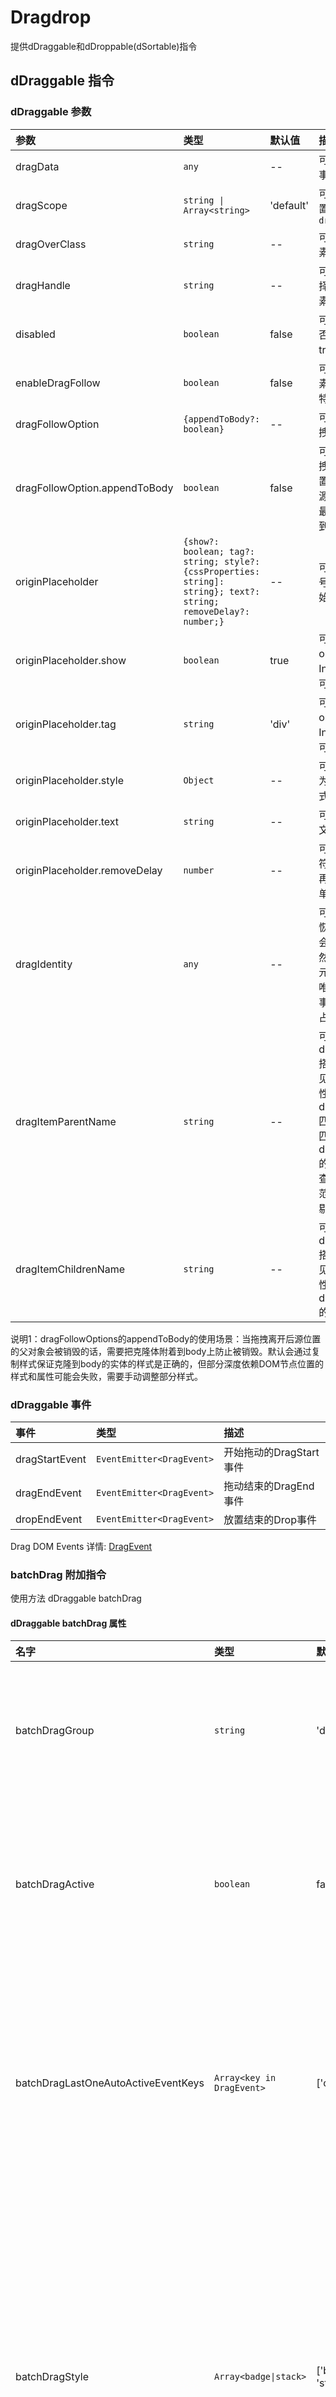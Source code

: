 # Dragdrop

提供dDraggable和dDroppable(dSortable)指令  

## dDraggable 指令

### dDraggable 参数

| 参数            | 类型       | 默认值       | 描述       |
|:----------------|:----------|:-------------|:-----------|
| dragData        |  `any`     | --        | 可选，转递给 `DropEvent`事件的数据. |
| dragScope       | `string \| Array<string>` | 'default'   |  可选，限制drop的位置，必须匹配对应的 `dropScope` |
| dragOverClass   | `string`   | --        | 可选，拖动时被拖动元素的css |
| dragHandle      | `string`   | --        | 可选，拖动句柄，css选择器，只有被选中的元素才能响应拖动事件 |
| disabled        | `boolean`  | false       | 可选，控制当前元素是否可拖动false为可以，true为不可以 |
| enableDragFollow | `boolean` | false       | 可选，是否启用实体元素跟随（可以添加更多特效，如阴影等） |
|dragFollowOption| `{appendToBody?: boolean}`| -- | 可选，用于控制实体拖拽的一些配置|
|dragFollowOption.appendToBody|`boolean`| false | 可选，用于控制实体拖拽的克隆元素插入的位置。默认false会插入到源元素父元素所有子的最后，设置为true会附着到。见说明1|
|originPlaceholder| `{show?: boolean; tag?: string; style?: {cssProperties: string]: string}; text?: string; removeDelay?: number;}`| --| 可选，设置源占位符号，用于被拖拽元素原始位置占位|
|originPlaceholder.show| `boolean`| true| 可选，是否显示，默认originPlaceholder有Input则显示，特殊情况可以关闭|
|originPlaceholder.tag| `string`| 'div'| 可选，是否显示，默认originPlaceholder有Input则显示，特殊情况可以关闭|
|originPlaceholder.style| `Object`| --| 可选，传style对象，key为样式属性，value为样式值|
|originPlaceholder.text| `string`|--| 可选，placeholder内的文字|
|originPlaceholder.removeDelay| `number`| --| 可选，用于希望源占位符在拖拽之后的延时里再删除，方便做动画，单位为ms毫秒|
|dragIdentity|`any`|--| 可选，用于虚拟滚动的恢复，虚拟滚动过程中会删除元素（溢出画面）然后又重新生成来恢复元素（回到画面），需要唯一识别值来恢复原始事件拖拽事件监听和源占位符等|
|dragItemParentName| `string`|--| 可选，选择器名，和dragItemChildrenName搭配用于拖拽截断看不见的列表内元素以提高性能， 从dragItemParentName匹配的选择器里边查询匹配dragItemChildrenName的元素，通常是列表里查找条目，把超出可视范围的条目克隆的时候剔除|
|dragItemChildrenName|`string`|--| 可选，选择器名，和dragItemParentName搭配用于拖拽截断看不见的列表内元素以提高性能，功能见dragItemParentName的描述|

说明1：dragFollowOptions的appendToBody的使用场景：当拖拽离开后源位置的父对象会被销毁的话，需要把克隆体附着到body上防止被销毁。默认会通过复制样式保证克隆到body的实体的样式是正确的，但部分深度依赖DOM节点位置的样式和属性可能会失败，需要手动调整部分样式。

### dDraggable 事件

| 事件            | 类型                         | 描述    |
|:----------------|:---------------------------|:--------|
| dragStartEvent  | `EventEmitter<DragEvent>`   | 开始拖动的DragStart事件 |
| dragEndEvent    | `EventEmitter<DragEvent>`   | 拖动结束的DragEnd事件 |
| dropEndEvent    | `EventEmitter<DragEvent>`   | 放置结束的Drop事件 |

Drag DOM Events 详情: [DragEvent](https://developer.mozilla.org/en-US/docs/Web/API/DragEvent)

### batchDrag 附加指令

使用方法 dDraggable batchDrag

#### dDraggable batchDrag 属性

| 名字   | 类型      |默认值 |描述 |
|:-------|:----------|:-------------|:-----------|
|batchDragGroup | `string` | 'default' | 可选，批量拖拽分组组名，不同组名 |
|batchDragActive | `boolean`| false | 可选，是否把元素加入到批量拖拽组. 见说明1。|
|batchDragLastOneAutoActiveEventKeys | `Array<key in DragEvent>`| ['ctrlKey'] | 可选，通过过拖拽可以激活批量选中的拖拽事件判断。见说明2。|
|batchDragStyle|`Array<badge\|stack>`| ['badge', 'stack'] | 可选，批量拖拽的效果，badge代表右上角有统计数字，stack代表有堆叠效果，数组里有该字符串则有效|

说明1： `batchDragActive`为`true`的时候会把元素加入组里，加入顺序为变为true的顺序，先加入的在数组前面。第一个元素会确认批量的组名，如果后加入的组名和先加入的组名不一致，则后者无法加入。
说明2： `batchDragLastOneAutoActiveEventKeys`的默认值为['ctrlKey'], 即可以通过按住ctrl键拖动最后一个元素， 该元素自动加入批量拖拽的组，判断条件是dragStart事件里的ctrlKey事件为true。目前仅支持判断true/false。该参数为数组，可以判断任意一个属性值为true则生效，可用于不同操作系统的按键申明。

#### dDraggable batchDrag 事件

| 名字   | 类型  |描述 |
|:-------|:------------|:-----------|
| batchDragActiveEvent  | `EventEmitter<{el: Element, data: any}>`   | 通过拖拽把元素加入了批量拖拽组，通知外部选中该元素  |

## dDroppable 指令

### dDroppable 参数

| 参数             | 类型      |默认值 |描述 |
|:----------------|:----------|:-------------|:-----------|
| dropScope       | `string \| Array<string>` | 'default'   | 可选，限制drop的区域，对应dragScope |
| dragOverClass  | `string` | -- | 可选，dragover时drop元素上应用的css |
| placeholderStyle | `Object` | {backgroundColor: '#6A98E3', opacity: '.4'} | 可选，允许sort时，用于占位显示 |
| placeholderText | `string` | '' | 可选，允许sort时，用于占位显示内部的文字 |
| allowDropOnItem | `boolean` | false| 可选，允许sort时，用于允许拖动到元素上，方便树形结构的拖动可以成为元素的子节点|
| dragOverItemClass | `string` | -- | 可选，`allowDropOnItem`为`true`时，才有效，用于允许拖动到元素上后，被命中的元素增加样式|
| nestingTargetRect | `{height?: number, width?: number}` | -- | 可选，用于修正有内嵌列表后，父项高度被撑大，此处height，width为父项自己的高度（用于纵向拖动），宽度（用于横向拖动）|
|defaultDropPosition | `'closest' \| 'before' \| 'after'`|`'closest'`| 可选，设置拖拽到可放置区域但不在列表区域的放置位置，`'closest'` 为就近放下， `'before'`为加到列表头部， `'after'`为加到列表尾部|
|dropSortCountSelector| `string` | -- | 可选，带有sortable的容器的情况下排序，计数的内容的选择器名称，可以用于过滤掉不应该被计数的元素|
|dropSortVirtualScrollOption| `{totalLength?: number; startIndex?: number;}`|--| 可选，用于虚拟滚动列表中返回正确的dropIndex需要接收 totalLength为列表的真实总长度， startIndex为当前排序区域显示的第一个dom的在列表内的index值|

### dDroppable 事件

| 事件               | 类型        | 描述 |
|:------------------|:------------|:-----------|
| dragEnterEvent  | `EventEmitter<DragEvent>`   | drag元素进入的dragenter事件  |
| dragOverEvent   | `EventEmitter<DragEvent>`   | drag元素在drop区域上的dragover事件 |
| dragLeaveEvent  | `EventEmitter<DragEvent>`   | drag元素离开的dragleave事件 |
| dropEvent       | `EventEmitter<DropEvent>`(见下文定义)   | 放置一个元素, 接收的事件，其中nativeEvent表示原生的drop事件，其他见定义注释 |

### DropEventModel 定义

``` typescript
type DropEvent = {
    nativeEvent: any; // 原生的drop事件
    dragData: any; // drag元素的dragData数据
    dropSubject: Subject<any>; //drop事件的Subject
    dropIndex?: number; // drop的位置在列表的index
    dragFromIndex?: number; // drag元素在原来的列表的index，注意使用虚拟滚动数据无效
    dropOnItem?: boolean; // 是否drop到了元素的上面，搭配allowDropOnItem使用
```

## dSortable 指令

指定需要参与排序的Dom父容器（因为drop只是限定可拖拽区域，具体渲染由使用者控制）

### dSortable 参数

| 名字   | 类型      |默认值 |描述 |
|:-------|:----------|:-------------|:-----------|
| dSortDirection | `'v' \| 'h'` | 'v'| 'v'垂直排序,'h'水平排序|
| dSortableZMode| `boolean`|false| 是否是z模式折回排序，见说明1|

说明1： z自行排序最后是以大方向为准的，如果从左到右排遇到行末换行，需要使用的垂直排序+z模式，因为最后数据是从上到下的只是局部的数据是从左到右。

### dDropScrollEnhanced 参数

| 名字   | 类型 | 默认值  |描述 |
|:-------|:------------|:-----------|:-----------|
| direction| `DropScrollSpeed`即`'v'|'h'` | 'v' | 滚动方向，垂直滚动`'v'`, 水平滚动 `'h'`|
| responseEdgeWidth | `string \| ((total: number) => string)`  | '100px'  | 响应自动滚动边缘宽度, 函数的情况传入的为列表容器同个方向相对宽度 |
| speedFn  | `DropScrollSpeedFunction`  | 内置函数  | 速率函数，见备注 |
| minSpeed  | `DropScrollSpeed`即`number`  | 50  | 响应最小速度 ，函数计算小于这个速度的时候，以最小速度为准 |
| maxSpeed  | `DropScrollSpeed`即`number`  | 1000  | 响应最大速度 ，函数计算大于这个速度的时候，以最大速度为准 |
| viewOffset | {forward?: `DropScrollAreaOffset`; backward?: `DropScrollAreaOffset`;} | -- | 设置拖拽区域的偏移，用于某些位置修正|
| dropScrollScope| `string| Array<string>`| --| 允许触发滚动scope，不配置为默认接收所有scope，配置情况下，draggable的`dragScope`和`dropScrollScope`匹配得上才能触发滚动|
  
备注： speedFn默认函数为`(x: number) => Math.ceil((1 - x) * 18) * 100`，传入数字`x`是 鼠标位置距离边缘的距离占全响应宽度的百分比，
最终速度将会是speedFn(x)，但不会小于最小速度`minSpeed`或者大于最大速度`maxSpeed`。

相关类型定义：

``` typescript
export type DropScrollEdgeDistancePercent = number; // 单位 px / px
export type DropScrollSpeed = number; // 单位 px/ s
export type DropScrollSpeedFunction = (x: DropScrollEdgeDistancePercent) => DropScrollSpeed;
export type DropScrollDirection = 'h' | 'v';
export enum DropScrollOrientation {
  forward,  // 进， 右/下
  backward  // 退， 左/上
}
export type DropScrollAreaOffset = {
  left?: number;
  right?: number;
  top?: number;
  bottom?: number;
  widthOffset?: number;
  heightOffset?: number;
};
export type DropScrollTriggerEdge = 'left' | 'right' | 'top' | 'bottom';
```

`DropScrollAreaOffset` 仅重要和次要定位边有效， forward代表后右或者往下滚动，backward表示往左或者往上滚动

|direction|  `v` 上下滚动 | `h` 左右滚动|
|:-------|:------------|:-----------|
|forward 往下或往右|  `left` ,`bottom`  | `top` ,`right`|
|backward 往左或网上|  `left`,`top`  | `top`,`left`|

### dDropScrollEnhancedSide 附属指令

如果需要同时两个方向都有滚动条，则需要使用dDropScrollEnhanced的同时使用dDropScrollEnhancedSide，参数列表同dDropScrollEnhanced指令，唯一不同是direction，如果为`'v'`则side附属指令的实际方向为`'h'`。

## 使用 `dDraggable` & `dDroppable` 指令

```html
<ul>
  <li dDraggable>Coffee</li>
  <li dDraggable>Tea</li>
  <li dDraggable>Milk</li>
</ul>
```

 ```html
 <div dDroppable>
   <p>Drop items here</p>
 </div>
 ```

## CSS

 `dDraggable` & `dDroppable` 指令都有`[dragOverClass]`作为输入.  
 提供drag和drop时的hover样式，注意是`字符串`  

 ```html
 <div dDroppable [dragOverClass]="'drag-target-border'">
   <p>Drop items here</p>
 </div>
 ```

## 限制 Drop 区域

用[dragScope]和[dropScope]限制拖动区域，可以是字符串或数组，只有drag和drop的区域对应上才能放进去

```html
<ul>
  <li dDraggable [dragScope]="'drink'">Coffee</li>
  <li dDraggable [dragScope]="'drink'">Tea</li>
  <li dDraggable [dragScope]="'meal'">Biryani</li>
  <li dDraggable [dragScope]="'meal'">Kebab</li>
  ...
</ul>
```

```html
<div dDroppable [dropScope]="'drink'" [dragOverClass]="'drag-target-border'">
  <p>只有 Drinks 可以放在这个container里</p>
</div>

<div dDroppable [dropScope]="['drink', 'meal']" [dragOverClass]="'drag-target-border'">
  <p> Meal 和 Drinks 可以放在这个container里</p>
</div>
```
  
## 传递数据

`dDraggable`可以用[dragData]向`droppable`传递数据  
`dDroppable`用`(dropEvent)`事件接收数据  

```html  

<ul class="list-group">
    <li dDraggable *ngFor="let item of items" [dragData]="item" class="list-group-item">{{item.name}}</li>
</ul>

<div class="panel panel-default" dDroppable (onDrop)="onItemDrop($event)">
    <div class="panel-heading">Drop Items here</div>
    <div class="panel-body">
        <li *ngFor="let item of droppedItems" class="list-group-item">{{item.name}}</li>
    </div>
</div>
```  

```typescript
export class Component {
    items = [
            {name: "Apple", type: "fruit"},
            {name: "Carrot", type: "vegetable"},
            {name: "Orange", type: "fruit"}];

    onItemDrop(e: any) {
        // Get the dropped data here
        this.droppedItems.push(e.dragData);
    }
    constructor() { }
}
```

## Drag Handle

Drag句柄可以指定实际响应draggable事件的元素，而不是draggable本身  
这个参数必须是一个字符串，实际上是一个css选择器

```html
<li dDraggable [dragHandle]="'.drag-handle'">
   只有.drag-handle可以响应拖动事件来拖起li
   <div class="pull-right"><i class="drag-handle fa fa-bars fa-lg" aria-hidden="true"></i></div>
</li>
```

## 异步DropEnd，通知Drag元素

`dDraggable`有一个`dropEndEvent`事件，此事件非浏览器默认事件而是自定义事件，非组件自动触发触发方式是在`dDroppable`的`dropEvent`事件的参数中有一个dropSubject，当需要触发drag元素上的onDropEnd事件的时候调用dropSubject.next(params) 一般是在接口返回之后 例如：

```html
<ul class="list-group">
    <li dDraggable *ngFor="let item of items;let i=index;" (onDropEnd)="dropEnd($event, i)" [dragData]="item">{{item.name}}</li>
</ul>

<div class="panel panel-default" dDroppable (onDrop)="onItemDrop($event)">
    <div class="panel-heading">Drop Items here</div>
    <div class="panel-body">
        <li *ngFor="let item of droppedItems" class="list-group-item">{{item.name}}</li>
    </div>
</div>
```

```js
export class Component {

    onItemDrop(e: any) {

      ajax.onSuccess(()=>{
        e.dropSubject.next(params);//此时才触发dragComponent的dropEnd 并且params对应onDropEnd的$event;
      });
    }
    constructor() { }
}
export class dragComponent {
  onDropEnd($event, i){

  }
}
```


# 协同拖拽， 用于二维拖拽，跨纬度拖拽场景

## 协同拖 dDragSync

用于dDraggle对象和同时会被拖走的对象。

### dDragSync 参数

| 参数            | 类型       | 默认值       | 描述       |
|:----------------|:----------|:-------------|:-----------|
| dDragSync        |  `string`     | ''       | 必选，拖同步的组名，为空或者空字符串的时候无效，不与其他内容同步 |

## 协同放 dDropSortSync

用于dDroppable对象和与droppable内sortable结构相同的sortable区域， 注意dDroppable对象里是与dDroppable对象同个对象上注册dDropSortSync，其他不带dDroppable的与放置在排序区域。

### dDropSortSync 参数

| 参数            | 类型       | 默认值       | 描述       |
|:----------------|:----------|:-------------|:-----------|
| dDropSortSync        |  `string`     | ''       | 必选，放同步的组名，为空或者空字符串的时候无效，不与其他内容同步 |
| dDropSyncDirection   |  `'v'\| 'h'`     | 'v'    | 可选，与dSortable的方向正交 |


## 协同监听盒子 dDragDropSyncBox

用于统计dDragSync和dDropSortSync的公共父祖先。
无参数，放置在公共统计区域则可。


# 拖拽预览， 用于需要替换拖拽预览的场景

## 拖拽预览 dDragPreview

需要和dDraggable搭配使用， 用于拖起的时候拖动对象的模板

### dDragPreview 参数

| 参数                | 类型                            | 默认值 | 描述       |
|:------------------ |:--------------------------------|:------|:-----------|
| dDragPreview       |  `TemplateRef<any>`             | --    | 必选，预览的模板引用 |
| dragPreviewData    |  `any`                          | --    | 可选，自定义数据，将由模板变量获得 |
| dragPreviewOptions | `{ skipBatchPreview : boolean}` | --    | 可选，预览选项|
| dragPreviewOptions.skipBatchPreview | `boolean`      | false | 可选，预览选项, 是否跳过批量预览的样式处理。建议自行处理批量拖拽预览模板的可以跳过|

### dDragPreview模板可用变量

| 变量                  | 类型                  | 变量含义说明           |
| :-------------------: | :------------------: | :------------------: |
| data                  | `any`                | 从拖拽预览传入的 dragPreviewData 数据 |
| draggedEl             | `HTMLElement`        | 被拖拽的 DOM 元素   |
| dragData              | `any`                | 被拖拽元素携带的 dragData 数据  |
| batchDragData         | `Array<any>`         | 被批量拖拽的对象的 dragData 数据的数组， 含被拖拽元素的 dragData， 并且dragData处于第一位   |
| dragSyncDOMElements   | `Array<HTMLElement>` | 被协同拖拽的DOM元素， 不包括 draggedEl 指向的 DOM 元素  |

## 拖拽预览辅助克隆节点 <d-drag-preview-clone-dom-ref>

可以从节点的引用中恢复DOM的克隆对象作为预览

| 参数         | 类型            | 默认值 | 描述        |
|:------------ |:---------------|:-------|:-----------|
| domRef       |  `HTMLElement` | --     | 必选，否则无意义，克隆节点的DOM引用 |
| copyStyle    |  `boolean`     | true   | 可选，是否克隆节点的时候对节点依次克隆样式 |
